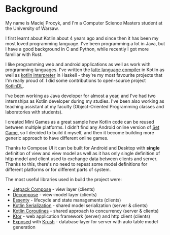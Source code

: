# Background

My name is Maciej Procyk, and I'm a Computer Science Masters student at the University of Warsaw.

I first learnt about Kotlin about 4 years ago and since then it has been my most loved
programming language. I've been programming a lot in Java, but I have a good background
in C and Python, while recently I got more familiar with Rust.

I like programming web and android applications as well as work with programming languages.
I've written the [latte language compiler](https://github.com/avan1235/latte-compiler)
in Kotlin as well as [kotlin interpreter](https://gitlab.com/avan1235/kotlin-interpreter)
in Haskell - they're my most favourite projects that I'm really proud of. I did some
contributions to open-source project [KotlinDL](https://github.com/Kotlin/kotlindl).

I've been working as Java developer for almost a year, and I've had two internships
as Kotlin developer during my studies. I've been also working as teaching assistant
at my faculty (Object-Oriented Programming classes and laboratories with students).

I created Mini Games as a great sample how Kotlin code can be reused between multiple
platforms. I didn't find any Android online version of
[Set Game](https://en.wikipedia.org/wiki/Set_(card_game)), so I decided to build it myself,
and then it become building more generic approach to have different online games.

Thanks to Compose UI it can be built for Android and Desktop with **single**
definition of view and view model as well as it has only single definition of http model and
client used to exchange data between clients and server. Thanks to this, there's no need to repeat
some model definitions for different platforms or for different parts of system.

The most useful libraries used in build the project were:

- [Jetpack Compose](https://github.com/JetBrains/compose-jb) - view layer (clients)
- [Decompose](https://github.com/arkivanov/Decompose/) - view-model layer (clients)
- [Essenty](https://github.com/arkivanov/Essenty/) - lifecycle and state managements (clients)
- [Kotlin Serialization](https://github.com/Kotlin/kotlinx.serialization) - shared model serialization (server &
  clients)
- [Kotlin Coroutines](https://github.com/Kotlin/kotlinx.coroutines) - shared approach to concurrency (server & clients)
- [Ktor](https://github.com/ktorio/ktor) - web application framework (server) and http client (clients)
- [Exposed](https://github.com/JetBrains/Exposed) with [Krush](https://github.com/TouK/krush) - database layer for
  server with auto table model generation
